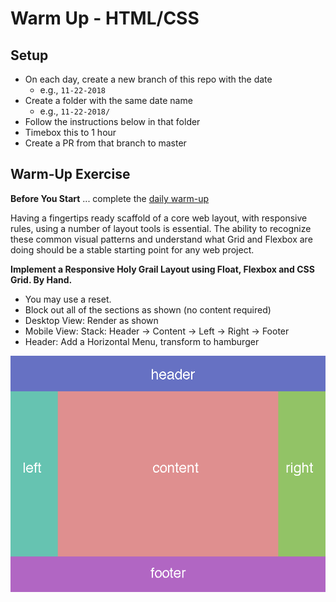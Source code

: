 [daily]: ../warmup-daily

# Warm Up - HTML/CSS

## Setup

- On each day, create a new branch of this repo with the date
  - e.g., `11-22-2018`
- Create a folder with the same date name
  - e.g., `11-22-2018/`
- Follow the instructions below in that folder
- Timebox this to 1 hour
- Create a PR from that branch to master

## Warm-Up Exercise

**Before You Start** ... complete the [daily warm-up][daily]

Having a fingertips ready scaffold of a core web layout, with responsive rules, using a number of layout tools is essential. The ability to recognize these common visual patterns and understand what Grid and Flexbox are doing should be a stable starting point for any web project.

**Implement a Responsive Holy Grail Layout using Float, Flexbox and CSS Grid. By Hand.**

- You may use a reset.
- Block out all of the sections as shown (no content required)
- Desktop View: Render as shown
- Mobile View: Stack: Header -> Content -> Left -> Right -> Footer
- Header: Add a Horizontal Menu, transform to hamburger

![Holy Grail](assets/holy-grail-layout.png)

